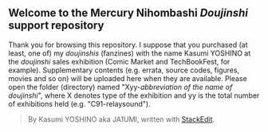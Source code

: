 
Welcome to the Mercury Nihombashi *Doujinshi* support repository
------------------------------------------------------------
Thank you for browsing this repository. I suppose that you purchased (at least, one of) my *doujinshis* (fanzines) with the name Kasumi YOSHINO at the *doujinshi* sales exhibition (Comic Market and TechBookFest, for example). Supplementary contents (e.g. errata, source codes, figures, movies and so on) will be uploaded here when they are available. Please open the folder (directory) named "Xyy-*abbreviation of the name of doujinshi*", where X denotes type of the exhibition and yy is the total number of exhibitions held (e.g. "C91-relaysound").

> By Kasumi YOSHINO aka JA1UMI, written with [StackEdit](https://stackedit.io/).
